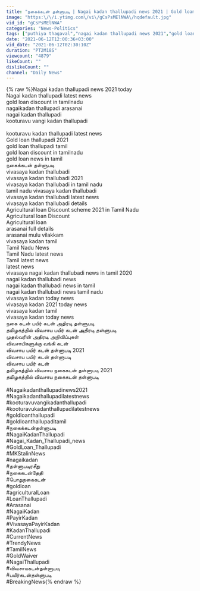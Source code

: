 ```yaml
---
title: "நகைக்கடன் தள்ளுபடி | Nagai kadan thallupadi news 2021 | Gold loan discount in tamil"
image: "https:\/\/i.ytimg.com\/vi\/gCsPsMElNWA\/hqdefault.jpg"
vid_id: "gCsPsMElNWA"
categories: "News-Politics"
tags: ["puthiya thagaval","nagai kadan thallupadi news 2021","gold loan thallupadi"]
date: "2021-06-12T12:00:36+03:00"
vid_date: "2021-06-12T02:30:10Z"
duration: "PT2M18S"
viewcount: "4879"
likeCount: ""
dislikeCount: ""
channel: "Daily News"
---
```

{% raw %}Nagai kadan thallupadi news 2021 today<br />Nagai kadan thallupadi latest news <br />gold loan discount in tamilnadu<br />nagaikadan thallupadi arasanai<br />nagai kadan thallupadi<br />kooturavu vangi kadan thallupadi<br /><br />kooturavu kadan thallupadi latest news<br />Gold loan thallupadi 2021<br />gold loan thallupadi tamil<br />gold loan discount in tamilnadu<br />gold loan news in tamil<br />நகைக்கடன் தள்ளுபடி<br />vivasaya kadan thallubadi<br />vivasaya kadan thallubadi 2021<br />vivasaya kadan thallubadi in tamil nadu<br />tamil nadu vivasaya kadan thallubadi <br />vivasaya kadan thallubadi latest news <br />vivasaya kadan thallubadi details<br />Agricultural loan Discount scheme 2021 in Tamil Nadu<br />Agricultural loan Discount <br />Agricultural loan<br />arasanai full details<br />arasanai mulu vilakkam<br />vivasaya kadan tamil<br />Tamil Nadu News<br />Tamil Nadu latest news<br />Tamil latest news<br />latest news<br />vivasaya nagai kadan thallubadi news in tamil 2020 <br /> nagai kadan thallubadi news<br /> nagai kadan thallubadi news in tamil<br /> nagai kadan thallubadi news tamil nadu <br />vivasaya kadan today news<br />vivasaya kadan 2021 today news<br />vivasaya kadan tamil<br />vivasaya kadan today news<br />நகை கடன் பயிர் கடன் அதிரடி தள்ளுபடி <br />தமிழகத்தில் விவசாய பயிர் கடன் அதிரடி தள்ளுபடி<br />முதல்வரின் அதிரடி அறிவிப்புகள்<br />விவசாயிகளுக்கு வங்கி கடன்<br />விவசாய பயிர் கடன் தள்ளுபடி 2021<br />விவசாய பயிர் கடன் தள்ளுபடி<br />விவசாய பயிர் கடன்<br />தமிழகத்தில் விவசாய நகைகடன் தள்ளுபடி 2021 <br />தமிழகத்தில் விவசாய நகைகடன் தள்ளுபடி<br /><br />#Nagaikadanthallupadinews2021 <br />#Nagaikadanthallupadilatestnews<br />#kooturavuvangikadanthallupadi<br /> #kooturavukadanthallupadilatestnews <br />#goldloanthallupadi <br />#goldloanthallupaditamil<br />#நகைக்கடன்தள்ளுபடி<br />#NagaiKadanThallupadi​ <br />#Nagai_Kadan_Thallupadi​_news <br />#GoldLoan_Thallupadi​ <br />#MKStalinNews​ <br />#nagaikadan​<br />#தள்ளுபடிரசீது​<br />#நகைகடன்தேதி​<br />#பொதுநகைகடன்​<br />#goldloan​<br />#agriculturalLoan​<br />#LoanThallupadi​<br />#Arasanai​<br />#NagaiKadan​<br />#PayirKadan​<br />#VivasayaPayirKadan​<br />#KadanThallupadi​<br />#CurrentNews​<br />#TrendyNews​<br />#TamilNews​<br />#GoldWaiver​<br />#NagaiThallupadi​<br />#விவசாயகடன்தள்ளுபடி​<br />#பயிர்கடன்தள்ளுபடி​<br />#BreakingNews​​{% endraw %}
